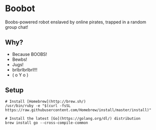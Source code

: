 # Boobot

Boobs-powered robot enslaved by online pirates, trapped in a random group chat!

## Why?

- Because BOOBS!
- Bewbs!
- Jugs!
- brlbrlbrlbrl!!!
- ( o Y o )

## Setup

	# Install [Homebrew](http://brew.sh/)
	/usr/bin/ruby -e "$(curl -fsSL https://raw.githubusercontent.com/Homebrew/install/master/install)"

	# Install the latest [Go](https://golang.org/dl/) distribution
	brew install go --cross-compile-common
